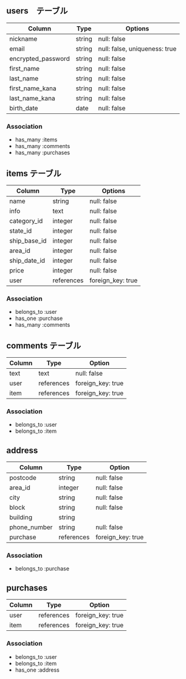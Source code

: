 ## users　テーブル

| Column                    | Type     | Options                       |
| ------------------------- | -------- | ----------------------------- |
| nickname                  | string   | null: false                   |
| email                     | string   | null: false, uniqueness: true |
| encrypted_password        | string   | null: false                   |
| first_name                | string   | null: false                   |
| last_name                 | string   | null: false                   |
| first_name_kana           | string   | null: false                   |
| last_name_kana            | string   | null: false                   |
| birth_date                | date     | null: false                   |

### Association

- has_many :items
- has_many :comments
- has_many :purchases

## items テーブル

| Column               | Type       | Options           |
| -------------------- | ---------- | ----------------- |
| name                 | string     | null: false       |
| info                 | text       | null: false       |
| category_id          | integer    | null: false       |
| state_id             | integer    | null: false       |
| ship_base_id         | integer    | null: false       |
| area_id              | integer    | null: false       |
| ship_date_id         | integer    | null: false       |
| price                | integer    | null: false       |
| user                 | references | foreign_key: true |

### Association

- belongs_to    :user
- has_one       :purchase
- has_many      :comments

## comments テーブル

| Column     | Type       | Option            |
| ---------- | ---------- | ----------------- |
| text       | text       | null: false       |
| user       | references | foreign_key: true |
| item       | references | foreign_key: true |

### Association

- belongs_to :user
- belongs_to :item

## address

| Column           | Type       | Option            |
| ---------------- | ---------- | ----------------- |
| postcode         | string     | null: false       |
| area_id          | integer    | null: false       |
| city             | string     | null: false       |
| block            | string     | null: false       |
| building         | string     |                   |
| phone_number     | string     | null: false       |
| purchase         | references | foreign_key: true |

### Association

- belongs_to  :purchase

## purchases

| Column     | Type       | Option            |
| ---------- | ---------- | ----------------- |
| user       | references | foreign_key: true |
| item       | references | foreign_key: true |

### Association

- belongs_to   :user
- belongs_to   :item
- has_one      :address
